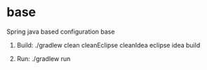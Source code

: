 base
================

Spring java based configuration base

1. Build:
      ./gradlew clean cleanEclipse cleanIdea eclipse idea build
      
2. Run:
      ./gradlew run